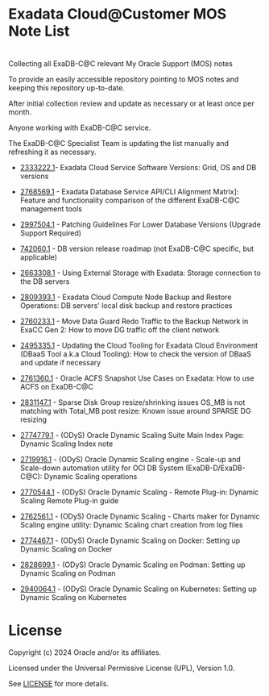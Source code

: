 # Exadata Cloud@Customer MOS Note List

# 
Collecting all ExaDB-C@C relevant My Oracle Support (MOS) notes

To provide an easily accessible repository pointing to MOS notes and keeping this repository up-to-date.

After initial collection review and update as necessary or at least once per month. 

Anyone working with ExaDB-C@C service.

The ExaDB-C@C Specialist Team is updating the list manually and refreshing it as necessary. 

- [2333222.1](https://support.oracle.com/epmos/faces/DocumentDisplay?id=2333222.1)- Exadata Cloud Service Software Versions: Grid, OS and DB versions
  
- [2768569.1](https://support.oracle.com/epmos/faces/DocumentDisplay?id=2768569.1) - Exadata Database Service API/CLI Alignment Matrix]: Feature and functionality comparison of the different ExaDB-C@C management tools

- [2997504.1](https://support.oracle.com/epmos/faces/DocumentDisplay?id=2997504.1) - Patching Guidelines For Lower Database Versions (Upgrade Support Required) 

- [742060.1](https://support.oracle.com/epmos/faces/DocumentDisplay?id=742060.1) - DB version release roadmap (not ExaDB-C@C specific, but applicable)
  
- [2663308.1](https://support.oracle.com/epmos/faces/DocumentDisplay?id=2663308.1) - Using External Storage with Exadata: Storage connection to the DB servers 
  
- [2809393.1](https://support.oracle.com/epmos/faces/DocumentDisplay?id=2809393.1) - Exadata Cloud Compute Node Backup and Restore Operations: DB servers' local disk backup and restore practices

- [2760233.1](https://support.oracle.com/epmos/faces/DocumentDisplay?id=2760233.1) - Move Data Guard Redo Traffic to the Backup Network in ExaCC Gen 2: How to move DG traffic off the client network

- [2495335.1](https://support.oracle.com/epmos/faces/DocumentDisplay?id=2495335.1) - Updating the Cloud Tooling for Exadata Cloud Environment (DBaaS Tool a.k.a Cloud Tooling): How to check the version of DBaaS and update if necessary

- [2761360.1](https://support.oracle.com/epmos/faces/DocumentDisplay?id=2761360.1) - Oracle ACFS Snapshot Use Cases on Exadata: How to use ACFS on ExaDB-C@C

- [2831147.1](https://support.oracle.com/epmos/faces/DocumentDisplay?id=2831147.1) - Sparse Disk Group resize/shrinking issues OS_MB is not matching with Total_MB post resize: Known issue around SPARSE DG resizing

- [2774779.1](https://support.oracle.com/epmos/faces/DocumentDisplay?id=2774779.1) - (ODyS) Oracle Dynamic Scaling Suite Main Index Page: Dynamic Scaling Index note

- [2719916.1](https://support.oracle.com/epmos/faces/DocumentDisplay?id=2719916.1) - (ODyS) Oracle Dynamic Scaling engine - Scale-up and Scale-down automation utility for OCI DB System (ExaDB-D/ExaDB-C@C): Dynamic Scaling operations 

- [2770544.1](https://support.oracle.com/epmos/faces/DocumentDisplay?id=2770544.1) - (ODyS) Oracle Dynamic Scaling - Remote Plug-in: Dynamic Scaling Remote Plug-in guide

- [2762561.1](https://support.oracle.com/epmos/faces/DocumentDisplay?id=2762561.1) - (ODyS) Oracle Dynamic Scaling - Charts maker for Dynamic Scaling engine utility: Dynamic Scaling chart creation from log files

- [2774467.1](https://support.oracle.com/epmos/faces/DocumentDisplay?id=2774467.1) - (ODyS) Oracle Dynamic Scaling on Docker: Setting up Dynamic Scaling on Docker

- [2828699.1](https://support.oracle.com/epmos/faces/DocumentDisplay?id=2828699.1) - (ODyS) Oracle Dynamic Scaling on Podman: Setting up Dynamic Scaling on Podman

- [2940064.1](https://support.oracle.com/epmos/faces/DocumentDisplay?id=2940064.1) - (ODyS) Oracle Dynamic Scaling on Kubernetes: Setting up Dynamic Scaling on Kubernetes

# License

Copyright (c) 2024 Oracle and/or its affiliates.

Licensed under the Universal Permissive License (UPL), Version 1.0.

See [LICENSE](https://github.com/oracle-devrel/technology-engineering/blob/main/LICENSE) for more details.
